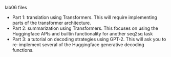 lab06 files

- Part 1: translation using Transformers. This will require implementing parts of the transformer architecture.
- Part 2: summarization using Transformers. This focuses on using the Huggingface APIs and builtin functionality for another seq2sq task
- Part 3: a tutorial on decoding strategies using GPT-2. This will ask you to re-implement several of the Huggingface generative decoding functions.
